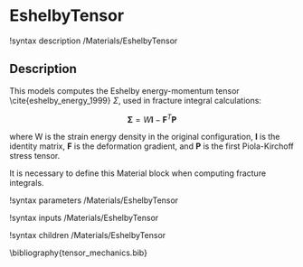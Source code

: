 # EshelbyTensor
!syntax description /Materials/EshelbyTensor

## Description

This models computes the Eshelby energy-momentum tensor \cite{eshelby_energy_1999} $\Sigma$, used in fracture integral calculations:

$$
\boldsymbol{\Sigma} = W\boldsymbol{I} - \boldsymbol{F}^T\boldsymbol{P}
$$

where W is the strain energy density in the original configuration, $\boldsymbol{I}$ is the identity matrix, $\boldsymbol{F}$ is the deformation gradient, and $\boldsymbol{P}$ is the first Piola-Kirchoff stress tensor.

It is necessary to define this Material block when computing fracture integrals.

!syntax parameters /Materials/EshelbyTensor

!syntax inputs /Materials/EshelbyTensor

!syntax children /Materials/EshelbyTensor

\bibliography{tensor_mechanics.bib}
